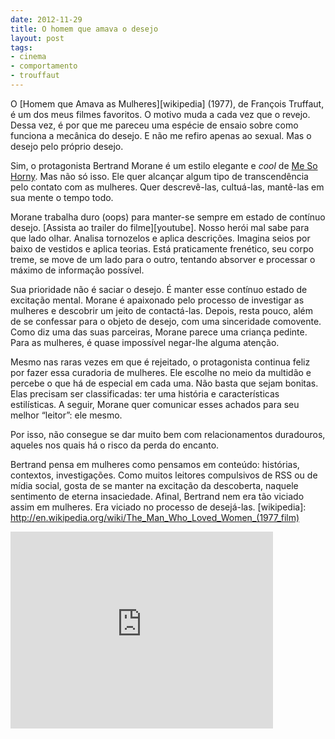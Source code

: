 ```yaml
---
date: 2012-11-29
title: O homem que amava o desejo
layout: post
tags: 
- cinema
- comportamento
- trouffaut
---
```


O [Homem que Amava as Mulheres][wikipedia] (1977), de  François Truffaut, é um dos meus filmes favoritos. O motivo muda a cada vez que o revejo. Dessa vez, é por que me pareceu uma espécie de ensaio sobre como funciona a mecânica do desejo. E não me refiro apenas ao sexual. Mas o desejo pelo próprio desejo.

Sim, o protagonista Bertrand Morane é um estilo elegante e *cool* de [Me So Horny](https://www.youtube.com/watch?v=u6VTj7LhCtE). Mas não só isso. Ele quer alcançar algum tipo de transcendência pelo contato com as mulheres. Quer descrevê-las, cultuá-las, mantê-las em sua mente o tempo todo.

Morane trabalha duro (oops) para manter-se sempre em estado de contínuo desejo. [Assista ao trailer do filme][youtube]. Nosso herói mal sabe para que lado olhar. Analisa tornozelos e aplica descrições. Imagina seios por baixo de vestidos e aplica teorias. Está praticamente frenético, seu corpo treme, se move de um lado para o outro, tentando absorver e processar o máximo de informação possível.

Sua prioridade não é saciar o desejo. É manter esse contínuo estado de excitação mental. Morane é apaixonado pelo processo de investigar as mulheres e descobrir um jeito de contactá-las. Depois, resta pouco, além de se confessar para o objeto de desejo, com uma sinceridade comovente. Como diz uma das suas parceiras, Morane parece uma criança pedinte. Para as mulheres, é quase impossível negar-lhe alguma atenção.

Mesmo nas raras vezes em que é rejeitado, o protagonista continua feliz por fazer essa curadoria de mulheres. Ele escolhe no meio da multidão e percebe o que há de especial em cada uma. Não basta que sejam bonitas. Elas precisam ser classificadas: ter uma história e características estilísticas. A seguir, Morane quer comunicar esses achados para seu melhor “leitor”: ele mesmo.

Por isso, não consegue se dar muito bem com relacionamentos duradouros, aqueles nos quais há o risco da perda do encanto.

Bertrand pensa em mulheres como pensamos em conteúdo: histórias, contextos, investigações. Como muitos leitores compulsivos de RSS ou de mídia social, gosta de se manter na excitação da descoberta, naquele sentimento de eterna insaciedade. Afinal, Bertrand nem era tão viciado assim em mulheres. Era viciado no processo de desejá-las.
[wikipedia]: http://en.wikipedia.org/wiki/The_Man_Who_Loved_Women_(1977_film)

<iframe width="420" height="315" src="http://www.youtube.com/embed/3jwmrEHKHtY" frameborder="0" allowfullscreen></iframe>